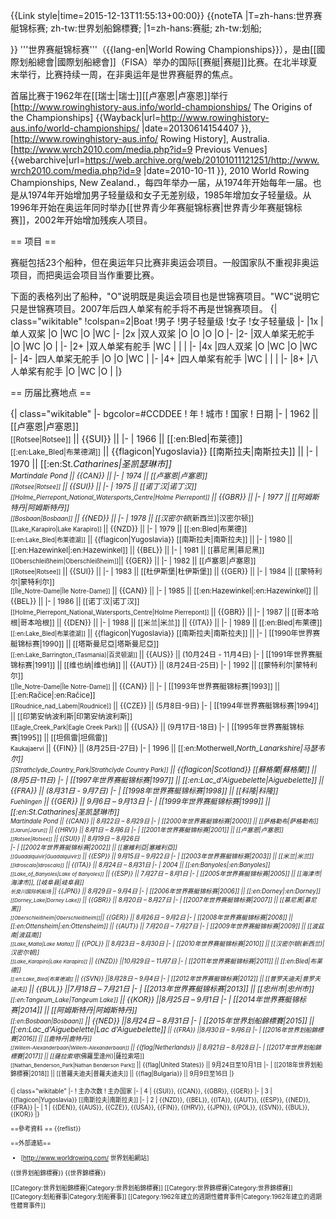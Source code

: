 {{Link style|time=2015-12-13T11:55:13+00:00}}
{{noteTA
|T=zh-hans:世界赛艇锦标赛; zh-tw:世界划船錦標賽;
|1=zh-hans:赛艇; zh-tw:划船;

}}
'''世界赛艇锦标赛'''（{{lang-en|World Rowing Championships}}），是由[[國際划船總會|國際划船總會]]（FISA）举办的国际[[赛艇|赛艇]]比赛。在北半球夏末举行，比赛持续一周，在非奥运年是世界赛艇界的焦点。

首届比赛于1962年在[[瑞士|瑞士]][[卢塞恩|卢塞恩]]举行<ref>[http://www.rowinghistory-aus.info/world-championships/ The Origins of the Championships] {{Wayback|url=http://www.rowinghistory-aus.info/world-championships/ |date=20130614154407 }}, [http://www.rowinghistory-aus.info/ Rowing History], Australia.</ref><ref>[http://www.wrch2010.com/media.php?id=9 Previous Venues] {{webarchive|url=https://web.archive.org/web/20101011121251/http://www.wrch2010.com/media.php?id=9 |date=2010-10-11 }}, 2010 World Rowing Championships, New Zealand.</ref>，每四年举办一届，从1974年开始每年一届。也是从1974年开始增加男子轻量级和女子无差别级，1985年增加女子轻量级。从1996年开始在奥运年同时举办[[世界青少年赛艇锦标赛|世界青少年赛艇锦标赛]]，2002年开始增加残疾人项目。

== 项目 ==

赛艇包括23个船种，但在奥运年只比赛非奥运会项目。一般国家队不重视非奥运项目，而把奥运会项目当作重要比赛。

下面的表格列出了船种，"O"说明既是奥运会项目也是世锦赛项目。"WC"说明它只是世锦赛项目。2007年后四人单桨有舵手将不再是世锦赛项目。
{| class="wikitable"
!colspan=2|Boat
!男子
!男子轻量级
!女子
!女子轻量级
|-
|1x
|单人双桨
|O
|WC
|O
|WC
|-
|2x
|双人双桨
|O
|O
|O
|O
|-
|2-
|双人单桨无舵手
|O
|WC
|O
|
|-
|2+
|双人单桨有舵手
|WC
|
|
|
|-
|4x
|四人双桨
|O
|WC
|O
|WC
|-
|4-
|四人单桨无舵手
|O
|O
|WC
|
|-
|4+
|四人单桨有舵手
|WC
|
|
|
|-
|8+
|八人单桨有舵手
|O
|WC
|O
|
|}

== 历届比赛地点 ==

{| class="wikitable"
|- bgcolor=#CCDDEE 
! 年
! 城市
! 国家
! 日期
|-
| 1962 || [[卢塞恩|卢塞恩]]<br /><small>[[Rotsee|Rotsee]]</small> || {{SUI}} ||
|-
| 1966 || [[:en:Bled|布莱德]]<br /><small>[[:en:Lake_Bled|布莱德湖]]</small> || {{flagicon|Yugoslavia}} [[南斯拉夫|南斯拉夫]] ||
|-
| 1970 || [[:en:St._Catharines|圣凯瑟琳市]]<br /><small>Martindale Pond || {{CAN}} ||
|-
| 1974 || [[卢塞恩|卢塞恩]]<br /><small>[[Rotsee|Rotsee]]</small> || {{SUI}} ||
|-
| 1975 || [[诺丁汉|诺丁汉]] <br /><small>[[Holme_Pierrepont_National_Watersports_Centre|Holme Pierrepont]]</small> || {{GBR}} ||
|-
| 1977 || [[阿姆斯特丹|阿姆斯特丹]] <br /><small>[[Bosbaan|Bosbaan]]</small> || {{NED}} ||
|-
| 1978 || [[汉密尔顿_(新西兰)|汉密尔顿]] <br /><small>[[Lake_Karapiro|Lake Karapiro]] </small> || {{NZD}} ||
|-
| 1979 || [[:en:Bled|布莱德]]<br /><small>[[:en:Lake_Bled|布莱德湖]]</small> || {{flagicon|Yugoslavia}} [[南斯拉夫|南斯拉夫]] ||
|-
| 1980 || [[:en:Hazewinkel|:en:Hazewinkel]] || {{BEL}} ||
|-
| 1981 || [[慕尼黑|慕尼黑]]<br /><small>[[Oberschleißheim|Oberschleißheim]]</small>|| {{GER}} || 
|-
| 1982 || [[卢塞恩|卢塞恩]]<br /><small>[[Rotsee|Rotsee]]</small> || {{SUI}} ||
|-
| 1983 || [[杜伊斯堡|杜伊斯堡]] || {{GER}} ||
|-
| 1984 || [[蒙特利尔|蒙特利尔]]<br /><small>[[Île_Notre-Dame|Île Notre-Dame]]</small> || {{CAN}} ||
|-
| 1985 || [[:en:Hazewinkel|:en:Hazewinkel]] || {{BEL}} ||
|-
| 1986 || [[诺丁汉|诺丁汉]] <br /><small>[[Holme_Pierrepont_National_Watersports_Centre|Holme Pierrepont]]</small> || {{GBR}} ||
|-
| 1987 || [[哥本哈根|哥本哈根]] || {{DEN}} ||
|-
| 1988 || [[米兰|米兰]] || {{ITA}} ||
|-
| 1989 || [[:en:Bled|布莱德]]<br /><small>[[:en:Lake_Bled|布莱德湖]]</small> || {{flagicon|Yugoslavia}} [[南斯拉夫|南斯拉夫]] ||
|-
| [[1990年世界赛艇锦标赛|1990]] || [[塔斯曼尼亞|塔斯曼尼亞]] <br /><small>[[:en:Lake_Barrington_(Tasmania)|百灵顿湖]] </small> || {{AUS}} || (10月24日 - 11月4日)
|-
| [[1991年世界赛艇锦标赛|1991]] || [[维也纳|维也纳]] || {{AUT}} || (8月24日-25日)
|-
| 1992 || [[蒙特利尔|蒙特利尔]]<br /><small>[[Île_Notre-Dame|Île Notre-Dame]]</small> || {{CAN}} ||
|-
| [[1993年世界赛艇锦标赛|1993]] || [[:en:Račice|:en:Račice]]<br /><small>[[Roudnice_nad_Labem|Roudnice]]</small> || {{CZE}} || (5月8日-9日)
|-
| [[1994年世界赛艇锦标赛|1994]] || [[印第安纳波利斯|印第安纳波利斯]] <br /><small>[[Eagle_Creek_Park|Eagle Creek Park]]</small> || {{USA}} || (9月17日-18日)
|-
| [[1995年世界赛艇锦标赛|1995]] || [[坦佩雷|坦佩雷]]<br /><small>Kaukajaervi</small> || {{FIN}} || (8月25日-27日)
|-
| 1996 || [[:en:Motherwell,_North_Lanarkshire|马瑟韦尔]]<br /><small>[[Strathclyde_Country_Park|Strathclyde Country Park]]</small> || {{flagicon|Scotland}} [[蘇格蘭|蘇格蘭]] || (8月5日-11日)
|-
| [[1997年世界赛艇锦标赛|1997]] || [[:en:Lac_d'Aiguebelette|Aiguebelette]] || {{FRA}} || (8月31日 - 9月7日)
|-
| [[1998年世界赛艇锦标赛|1998]] || [[科隆|科隆]]<br /><small>Fuehlingen</small> || {{GER}} || 9月6日 – 9月13日
|-
| [[1999年世界赛艇锦标赛|1999]] || [[:en:St._Catharines|圣凯瑟琳市]]<br /><small>Martindale Pond || {{CAN}} || 8月22日 – 8月29日
|-
| [[2000年世界赛艇锦标赛|2000]] ||  [[萨格勒布|萨格勒布]]<br /><small>[[Jarun|Jarun]]</small> || {{HRV}} || 8月1日 – 8月6日
|-
| [[2001年世界赛艇锦标赛|2001]] || [[卢塞恩|卢塞恩]]<br /><small>[[Rotsee|Rotsee]]</small> || {{SUI}} || 8月19日 – 8月26日  
|-
| [[2002年世界赛艇锦标赛|2002]] || [[塞維利亞|塞維利亞]]<br /><small>[[Guadalquivir|Guadalquivir]]</small> || {{ESP}} || 9月15日 – 9月22日 
|-
| [[2003年世界赛艇锦标赛|2003]] || [[米兰|米兰]]<br /><small>[[Idroscalo|Idroscalo]]</small> || {{ITA}} || 8月24日 – 8月31日
|-
| 2004 || [[:en:Banyoles|:en:Banyoles]]<br /><small>[[Lake_of_Banyoles|Lake of Banyoles]]</small> || {{ESP}} || 7月27日 – 8月1日 
|-
| [[2005年世界赛艇锦标赛|2005]] || [[海津市|海津市]], [[岐阜县|岐阜县]]<br /><small>长良川国际帆船场 </small> || {{JPN}} || 8月29日 – 9月4日
|-
| [[2006年世界赛艇锦标赛|2006]] || [[:en:Dorney|:en:Dorney]] <br /><small>[[Dorney_Lake|Dorney Lake]]</small> || {{GBR}} || 8月20日 – 8月27日
|-
| [[2007年世界赛艇锦标赛|2007]] || [[慕尼黑|慕尼黑]]<br /><small>[[Oberschleißheim|Oberschleißheim]]</small>|| {{GER}} || 8月26日 – 9月2日
|-
| [[2008年世界赛艇锦标赛|2008]] || [[:en:Ottensheim|:en:Ottensheim]] || {{AUT}} || 7月20日 – 7月27日
|-
| [[2009年世界赛艇锦标赛|2009]] || [[波茲南|波茲南]]<br /><small>[[Lake_Malta|Lake Malta]]</small> || {{POL}} || 8月23日 – 8月30日 
|-
| [[2010年世界赛艇锦标赛|2010]] || [[汉密尔顿_(新西兰)|汉密尔顿]]<br /><small>[[Lake_Karapiro|Lake Karapiro]]</small> || {{NZD}} ||10月29日 – 11月7日 
|-
| [[2011年世界赛艇锦标赛|2011]] || [[:en:Bled|布莱德]]<br /><small>[[:en:Lake_Bled|布莱德湖]]</small> || {{SVN}} ||8月28日 – 9月4日
|-
| [[2012年世界赛艇锦标赛|2012]] || [[普罗夫迪夫|普罗夫迪夫]]</small> || {{BUL}} ||7月18日 – 7月21日
|-
| [[2013年世界赛艇锦标赛|2013]] || [[忠州市|忠州市]]<br /><small>[[:en:Tangeum_Lake|Tangeum Lake]]</small> || {{KOR}} ||8月25日 – 9月1日
|-
| [[2014年世界赛艇锦标赛|2014]] || [[阿姆斯特丹|阿姆斯特丹]]<br /><small>[[:en:Bosbaan|Bosbaan]]</small> || {{NED}} ||8月24日 – 8月31日
|-
| [[2015年世界划船錦標賽|2015]] || [[:en:Lac_d'Aiguebelette|Lac d'Aiguebelette]]<small> || {{FRA}} ||8月30日 – 9月6日
|-
| [[2016年世界划船錦標賽|2016]] || [[鹿特丹|鹿特丹]] <br><small>[[Willem-Alexanderbaan|Willem-Alexanderbaan]]</small> || {{flag|Netherlands}} || 8月21日 – 8月28日
|-
| [[2017年世界划船錦標賽|2017]] || [[薩拉索塔_(佛羅里達州)|薩拉索塔]] <br><small>[[Nathan_Benderson_Park|Nathan Benderson Park]]</small> || {{flag|United States}} ||
9月24日至10月1日
|-
| [[2018年世界划船錦標賽|2018]] || [[普羅夫迪夫|普羅夫迪夫]] || {{flag|Bulgaria}} || 9月9日至16日
|}

{| class="wikitable"
|-
! 主办次数
! 主办国家
|-
| 4
| {{SUI}}, {{CAN}}, {{GBR}}, {{GER}}
|-
| 3
| {{flagicon|Yugoslavia}} [[南斯拉夫|南斯拉夫]]
|-
| 2
| {{NZD}}, {{BEL}}, {{ITA}}, {{AUT}}, {{ESP}}, {{NED}}, {{FRA}}
|-
| 1
| {{DEN}}, {{AUS}}, {{CZE}}, {{USA}}, {{FIN}}, {{HRV}}, {{JPN}}, {{POL}}, {{SVN}}, {{BUL}}, {{KOR}}
|}

==參考資料 ==
{{reflist}}

==外部連結==
* [http://www.worldrowing.com/ 世界划船網站]

{{世界划船錦標賽}}
{{世界錦標賽}}

[[Category:世界划船錦標賽|Category:世界划船錦標賽]]
[[Category:世界錦標賽|Category:世界錦標賽]]
[[Category:划船賽事|Category:划船賽事]]
[[Category:1962年建立的週期性體育事件|Category:1962年建立的週期性體育事件]]